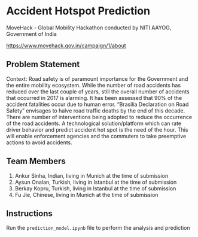 # Accident Hotspot Prediction

MoveHack - Global Mobility Hackathon conducted by NITI AAYOG, Government of India

https://www.movehack.gov.in/campaign/1/about

## Problem Statement

Context: Road safety is of paramount importance for the Government and the entire mobility ecosystem. While the number of road accidents has reduced over the last couple of years, still the overall number of accidents that occurred in 2017 is alarming. It has been assessed that 90% of the accident fatalities occur due to human error. “Brasilia Declaration on Road Safety” envisages to halve road traffic deaths by the end of this decade. There are number of interventions being adopted to reduce the occurrence of the road accidents. A technological solution/platform which can rate driver behavior and predict accident hot spot is the need of the hour. This will enable enforcement agencies and the commuters to take preemptive actions to avoid accidents. 

## Team Members
1) Ankur Sinha, Indian, living in Munich at the time of submission
2) Aysun Onalan, Turkish, living in Istanbul at the time of submission
3) Berkay Kopru, Turkish, living in Istanbul at the time of submission
4) Fu Jie, Chinese, living in Munich at the time of submission

## Instructions
Run the `prediction_model.ipynb` file to perform the analysis and prediction
